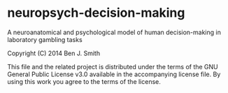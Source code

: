 neuropsych-decision-making
==========================

A neuroanatomical and psychological model of human decision-making in laboratory gambling tasks


Copyright (C) 2014 Ben J. Smith


This file and the related project is distributed under the terms of the GNU General Public License v3.0 available in the accompanying license file. By using this work you agree to the terms of the license.

